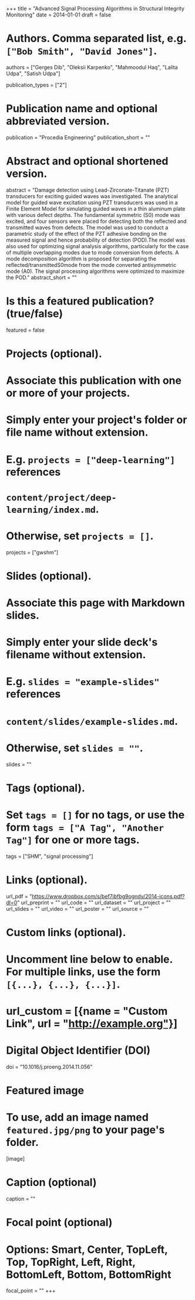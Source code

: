 +++
title = "Advanced Signal Processing Algorithms in Structural Integrity Monitoring"
date = 2014-01-01
draft = false

# Authors. Comma separated list, e.g. `["Bob Smith", "David Jones"]`.
authors = ["Gerges Dib", "Oleksii Karpenko", "Mahmoodul Haq", "Lalita Udpa", "Satish Udpa"]

publication_types = ["2"]

# Publication name and optional abbreviated version.
publication = "Procedia Engineering"
publication_short = ""

# Abstract and optional shortened version.
abstract = "Damage detection using Lead-Zirconate-Titanate (PZT) transducers for exciting guided waves was investigated. The analytical model for guided wave excitation using PZT transducers was used in a Finite Element Model for simulating guided waves in a thin aluminum plate with various defect depths. The fundamental symmetric (S0) mode was excited, and four sensors were placed for detecting both the reflected and transmitted waves from defects. The model was used to conduct a parametric study of the effect of the PZT adhesive bonding on the measured signal and hence probability of detection (POD).The model was also used for optimizing signal analysis algorithms, particularly for the case of multiple overlapping modes due to mode conversion from defects. A mode decomposition algorithm is proposed for separating the reflected/transmittedS0mode from the mode converted antisymmetric mode (A0). The signal processing algorithms were optimized to maximize the POD."
abstract_short = ""

# Is this a featured publication? (true/false)
featured = false

# Projects (optional).
#   Associate this publication with one or more of your projects.
#   Simply enter your project's folder or file name without extension.
#   E.g. `projects = ["deep-learning"]` references 
#   `content/project/deep-learning/index.md`.
#   Otherwise, set `projects = []`.
projects = ["gwshm"]

# Slides (optional).
#   Associate this page with Markdown slides.
#   Simply enter your slide deck's filename without extension.
#   E.g. `slides = "example-slides"` references 
#   `content/slides/example-slides.md`.
#   Otherwise, set `slides = ""`.
slides = ""

# Tags (optional).
#   Set `tags = []` for no tags, or use the form `tags = ["A Tag", "Another Tag"]` for one or more tags.
tags = ["SHM", "signal processing"]

# Links (optional).
url_pdf = "https://www.dropbox.com/s/bef7jbfbg9ogndy/2014-icons.pdf?dl=0"
url_preprint = ""
url_code = ""
url_dataset = ""
url_project = ""
url_slides = ""
url_video = ""
url_poster = ""
url_source = ""

# Custom links (optional).
#   Uncomment line below to enable. For multiple links, use the form `[{...}, {...}, {...}]`.
# url_custom = [{name = "Custom Link", url = "http://example.org"}]

# Digital Object Identifier (DOI)
doi = "10.1016/j.proeng.2014.11.056"

# Featured image
# To use, add an image named `featured.jpg/png` to your page's folder. 
[image]
  # Caption (optional)
  caption = ""

  # Focal point (optional)
  # Options: Smart, Center, TopLeft, Top, TopRight, Left, Right, BottomLeft, Bottom, BottomRight
  focal_point = ""
+++
